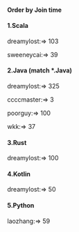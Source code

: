 #### Order by Join time
#### 1.Scala
dreamylost:=> 103

sweeneycai:=> 39

#### 2.Java (match *.Java)
dreamylost:=> 325

ccccmaster:=> 3

poorguy:=> 100

wkk:=> 37

#### 3.Rust
dreamylost:=> 100

#### 4.Kotlin
dreamylost:=> 50

#### 5.Python
laozhang:=> 59

